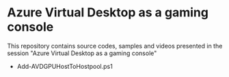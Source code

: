 #  Azure Virtual Desktop as a gaming console
This repository contains source codes, samples and videos presented in the session "Azure Virtual Desktop as a gaming console"

- Add-AVDGPUHostToHostpool.ps1

